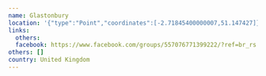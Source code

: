 ```yaml
---
name: Glastonbury
location: '{"type":"Point","coordinates":[-2.71845400000007,51.147427]}'
links:
  others: 
  facebook: https://www.facebook.com/groups/557076771399222/?ref=br_rs
others: []
country: United Kingdom
---
```

